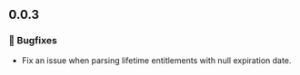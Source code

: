 ## 0.0.3
### 🐞 Bugfixes
- Fix an issue when parsing lifetime entitlements with null expiration date.

